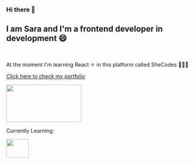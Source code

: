 ### Hi there 👋

<h2>I am Sara and I'm a frontend developer in development 😄</h2>
<br />
<p>At the moment I'm learning React ⚛️ in this platform called SheCodes 👩🏼‍💻</p>

<a href= "https://quizzical-bardeen-227cee.netlify.app/">Click here to check my portfolio</a>

<div>
  <img src="https://skywell.software/wp-content/uploads/2019/01/javascript-vs-html-vs-css-1024x683.jpg" style="width:200px;height:100px;">
</div>
<p>Currently Learning:</p>
<img src="https://upload.wikimedia.org/wikipedia/commons/thumb/a/a7/React-icon.svg/512px-React-icon.svg.png?20220125121207" style="width: 60px; height:50px;">
<!--

